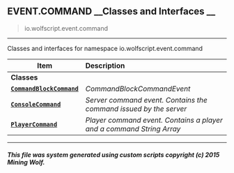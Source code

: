 ## EVENT.COMMAND __Classes and Interfaces __

>io.wolfscript.event.command

---

Classes and interfaces for namespace io.wolfscript.event.command

Item | Description   
--- | :--- 
__Classes__|
__[`CommandBlockCommand`](CommandBlockCommand.md)__ | _CommandBlockCommandEvent_ 
__[`ConsoleCommand`](ConsoleCommand.md)__ | _Server command event. Contains the command issued by the server_ 
__[`PlayerCommand`](PlayerCommand.md)__ | _Player command event. Contains a player and a command String Array_ 



---



##### This file was system generated using custom scripts copyright (c) 2015 Mining Wolf.
	

